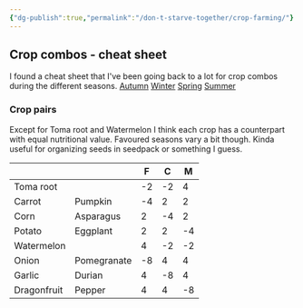 ```yaml
---
{"dg-publish":true,"permalink":"/don-t-starve-together/crop-farming/"}
---
```



## Crop combos - cheat sheet
I found a cheat sheet that I've been going back to a lot for crop combos during the different seasons.
[Autumn](https://cdn.forums.klei.com/monthly_2021_01/280113491_AutumnGiantCrops.png.10fe1d88a8406cbd77c21fd1eb488e98.png)
[Winter](https://cdn.forums.klei.com/monthly_2021_01/106023299_WinterGiantCrops.png.992767d771ccfb8332b930f9ffd6fb46.png)
[Spring](https://cdn.forums.klei.com/monthly_2021_01/1916776666_SpringGiantCrops.png.6fa60b9256f3e5992472389deb50df95.png)
[Summer](https://cdn.forums.klei.com/monthly_2021_01/1123612404_SummerGiantCrops.png.657311be138dcb409ae9f5421e49517a.png)

### Crop pairs

Except for Toma root and Watermelon I think each crop has a counterpart with equal nutritional value. Favoured seasons vary a bit though. Kinda useful for organizing seeds in seedpack or something I guess.

   |  |  |F|C|M
---|---|---|---|---
Toma root|   |-2|-2|4
Carrot|Pumpkin|-4|2|2
Corn|Asparagus|2|-4|2
Potato|Eggplant|2|2|-4
Watermelon|   |4|-2|-2
Onion|Pomegranate|-8|4|4
Garlic|Durian|4|-8|4
Dragonfruit|Pepper|4|4|-8
